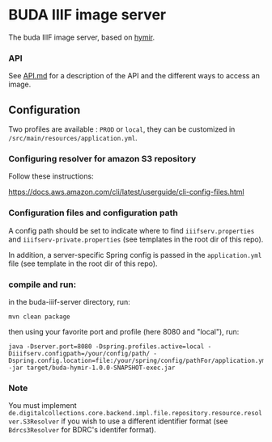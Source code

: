 # BUDA IIIF image server

The buda IIIF image server, based on [hymir](https://github.com/dbmdz/iiif-server-hymir).

### API

See [API.md](API.md) for a description of the API and the different ways to access an image.

## Configuration

Two profiles are available : `PROD` or `local`, they can be customized in `/src/main/resources/application.yml`.

### Configuring resolver for amazon S3 repository

Follow these instructions:

https://docs.aws.amazon.com/cli/latest/userguide/cli-config-files.html

### Configuration files and configuration path

A config path should be set to indicate where to find `iiifserv.properties` and `iiifserv-private.properties` (see templates in the root dir of this repo).

In addition, a server-specific Spring config is passed in the `application.yml` file (see template in the root dir of this repo).

### compile and run:

in the buda-iiif-server directory, run: 

```
mvn clean package
```

then using your favorite port and profile (here 8080 and "local"), run:

```
java -Dserver.port=8080 -Dspring.profiles.active=local -Diiifserv.configpath=/your/config/path/ -Dspring.config.location=file:/your/spring/config/pathFor/application.yml -jar target/buda-hymir-1.0.0-SNAPSHOT-exec.jar
```

### Note

You must implement `de.digitalcollections.core.backend.impl.file.repository.resource.resolver.S3Resolver` if you wish to use a different identifier format (see `Bdrcs3Resolver` for BDRC's identifer format).
